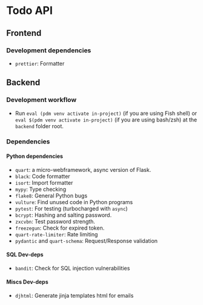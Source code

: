 # Todo API

## Frontend

### Development dependencies

- `prettier`: Formatter

## Backend

### Development workflow

- Run `eval (pdm venv activate in-project)` (if you are using Fish shell) or `eval $(pdm venv activate in-project)` (if you are using bash/zsh) at the `backend` folder root.

### Dependencies

#### Python dependencies

- `quart`: a micro-webframework, async version of Flask.
- `black`: Code formatter
- `isort`: Import formatter
- `mypy`: Type checking
- `flake8`: General Python bugs
- `vulture`: Find unused code in Python programs
- `pytest`: For testing (turbocharged with `async`)
- `bcrypt`: Hashing and salting password.
- `zxcvbn`: Test password strength.
- `freezegun`: Check for expired token.
- `quart-rate-limiter`: Rate limiting
- `pydantic` and `quart-schema`: Request/Response validation

#### SQL Dev-deps

- `bandit`: Check for SQL injection vulnerabilities

#### Miscs Dev-deps

- `djhtml`: Generate jinja templates html for emails
